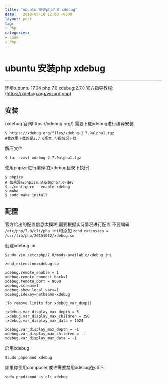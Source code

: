 ```yaml
---
title: "ubuntu 安装php7.0 xdebug"
date:   2018-05-18 12:00 +0800
layout: post
tag: 
- Php
categories:
- Code
- Php
---
```


# ubuntu 安装php xdebug
------

环境:ubuntu 17.04
php:7.0
xdebug:2.7.0
官方指导教程:(https://xdebug.org/wizard.php)

## 安装
(xdebug 官网https://xdebug.org/)
需要下载xdebug进行编译安装

	$ https://xdebug.org/files/xdebug-2.7.0alpha1.tgz
    #我这里下载的是2.7.0版本,可视情况下载
    
解压文件
	
    $ tar -zxvf xdebug-2.7.0alpha1.tgz 
    
使用phpize进行编译(在xdebug目录下执行)

	$ phpize
    # 如果没有phpize,请安装php7.0-dev
    $ ./configure --enable-xdebug 
    $ make
    $ sudo make install
    
## 配置
官方给出的配置信息太模糊,需要根据实际情况进行配置
不要编辑``` /etc/php/7.0/cli/php.ini```和添加 ```zend_extension = /usr/lib/php/20151012/xdebug.so```

创建xdebug.ini

	$sudo vim /etc/php/7.0/mods-available/xdebug.ini

```
zend_extension=xdebug.so
 
xdebug.remote_enable = 1
xdebug.remote_connect_back=1
xdebug.remote_port = 9000
xdebug.scream=1
xdebug.show_local_vars=1
xdebug.idekey=netbeans-xdebug
 
;To remove limits for xdebug_var_dump()
 
;xdebug.var_display_max_depth = 5
;xdebug.var_display_max_children = 256
;xdebug.var_display_max_data = 1024 
 
xdebug.var_display_max_depth = -1 
xdebug.var_display_max_children = -1
xdebug.var_display_max_data = -1
```
启用xdebug

	$sudo phpenmod xdebug
    
如果你使用composer,或许需要禁用xdebug在cli下:

	sudo phpdismod -s cli xdebug

